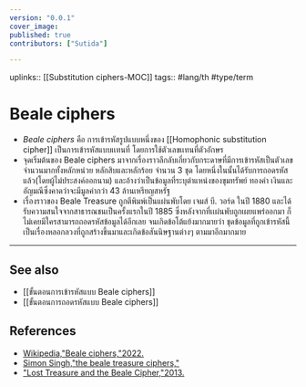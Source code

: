```yaml
---
version: "0.0.1"
cover_image:
published: true
contributors: ["Sutida"]

---
```

uplinks:: [[Substitution ciphers-MOC]]
tags:: #lang/th #type/term 

# Beale ciphers
- *Beale ciphers* คือ การเข้ารหัสรูปแบบหนึ่งของ [[Homophonic substitution cipher]] เป็นการเข้ารหัสแบบเเทนที่ โดยการใช้ตัวเลขเเทนที่ตัวอักษร
- จุดเริ่มต้นของ Beale ciphers มาจากเรื่องราวลึกลับเกี่ยวกับกระดาษที่มีการเข้ารหัสเป็นตัวเลขจำนวนมากทั้งหลักหน่วย หลักสิบและหลักร้อย จำนวน 3 ชุด โดยหนึ่งในนั้นได้รับการถอดรหัสแล้ว(โดยผู้ไม่ประสงค์ออกนาม)  และอ้างว่าเป็นข้อมูลที่ระบุตำแหน่งของขุมทรัพย์ ทองคำ เงินและอัญมณีซึ่งคาดว่าจะมีมูลค่ากว่า 43 ล้านเหรียญสหรัฐ 
- เรื่องราวของ Beale Treasure  ถูกตีพิมพ์เป็นแผ่นพับโดย เจมส์ บี. วอร์ด ในปี 1880 และได้รับความสนใจจากสาธารณชนเป็นครั้งแรกในปี 1885 ซึ่งหลังจากที่เเผ่นพับถูกเผยแพร่ออกมา ก็ไม่เคยมีใครสามารถถอดรหัสข้อมูลได้อีกเลย จนเกิดข้อโต้แย้งมากมายว่า ชุดข้อมูลที่ถูกเข้ารหัสนี้เป็นเรื่องหลอกลวงที่ถูกสร้างขึ้นมาและเกิดข้อสันนิษฐานต่างๆ ตามมาอีกมากมาย

---
## See also
- [[ขั้นตอนการเข้ารหัสแบบ Beale ciphers]]
- [[ขั้นตอนการถอดรหัสแบบ Beale ciphers]]
## References
- [Wikipedia,"Beale ciphers,"2022.](https://en.wikipedia.org/wiki/Beale_ciphers)
- [Simon Singh,"the beale treasure ciphers,"](https://simonsingh.net/media/articles/maths-and-science/the-beale-treasure-ciphers/)
- ["Lost Treasure and the Beale Cipher,"2013.](https://mysteriouswritings.com/lost-treasure-and-the-beale-cipher/)
